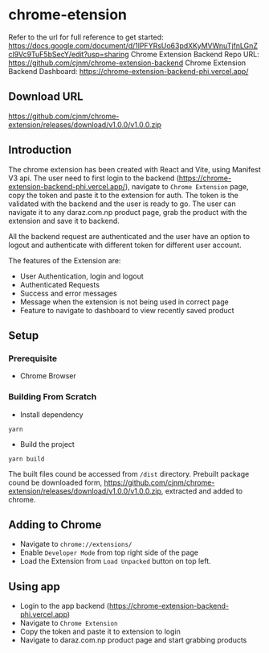 # chrome-etension
Refer to the url for full reference to get started: https://docs.google.com/document/d/1lPFYRsUo63pdXKyMVWnuTjfnLGnZcl9Vc9TuF5bSecY/edit?usp=sharing
Chrome Extension Backend Repo URL: https://github.com/cjnm/chrome-extension-backend
Chrome Extension Backend Dashboard: https://chrome-extension-backend-phi.vercel.app/

## Download URL
https://github.com/cjnm/chrome-extension/releases/download/v1.0.0/v1.0.0.zip

## Introduction

The chrome extension has been created with React and Vite, using Manifest V3 api.
The user need to first login to the backend (https://chrome-extension-backend-phi.vercel.app/), navigate to `Chrome Extension` page, copy the token and paste it to the extension for auth. The token is the validated with the backend and the user is ready to go.
The user can navigate it to any daraz.com.np product page, grab the product with the extension and save it to backend.

All the backend request are authenticated and the user have an option to logout and authenticate with different token for different user account.

The features of the Extension are:

- User Authentication, login and logout
- Authenticated Requests
- Success and error messages
- Message when the extension is not being used in correct page
- Feature to navigate to dashboard to view recently saved product


## Setup

### Prerequisite

- Chrome Browser

### Building From Scratch


- Install dependency

```
yarn
```


- Build the project

```
yarn build
```

The built files cound be accessed from `/dist` directory. Prebuilt package cound be downloaded form, https://github.com/cjnm/chrome-extension/releases/download/v1.0.0/v1.0.0.zip, extracted and added to chrome.

## Adding to Chrome
- Navigate to `chrome://extensions/`
- Enable `Developer Mode` from top right side of the page
- Load the Extension from `Load Unpacked` button on top left.

## Using app
- Login to the app backend (https://chrome-extension-backend-phi.vercel.app)
- Navigate to `Chrome Extension`
- Copy the token and paste it to extension to login
- Navigate to daraz.com.np product page and start grabbing products
